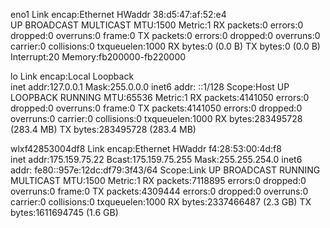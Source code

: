 eno1      Link encap:Ethernet  HWaddr 38:d5:47:af:52:e4  
          UP BROADCAST MULTICAST  MTU:1500  Metric:1
          RX packets:0 errors:0 dropped:0 overruns:0 frame:0
          TX packets:0 errors:0 dropped:0 overruns:0 carrier:0
          collisions:0 txqueuelen:1000 
          RX bytes:0 (0.0 B)  TX bytes:0 (0.0 B)
          Interrupt:20 Memory:fb200000-fb220000 

lo        Link encap:Local Loopback  
          inet addr:127.0.0.1  Mask:255.0.0.0
          inet6 addr: ::1/128 Scope:Host
          UP LOOPBACK RUNNING  MTU:65536  Metric:1
          RX packets:4141050 errors:0 dropped:0 overruns:0 frame:0
          TX packets:4141050 errors:0 dropped:0 overruns:0 carrier:0
          collisions:0 txqueuelen:1000 
          RX bytes:283495728 (283.4 MB)  TX bytes:283495728 (283.4 MB)

wlxf42853004df8 Link encap:Ethernet  HWaddr f4:28:53:00:4d:f8  
          inet addr:175.159.75.22  Bcast:175.159.75.255  Mask:255.255.254.0
          inet6 addr: fe80::957e:12dc:df79:3f43/64 Scope:Link
          UP BROADCAST RUNNING MULTICAST  MTU:1500  Metric:1
          RX packets:7118895 errors:0 dropped:0 overruns:0 frame:0
          TX packets:4309444 errors:0 dropped:0 overruns:0 carrier:0
          collisions:0 txqueuelen:1000 
          RX bytes:2337466487 (2.3 GB)  TX bytes:1611694745 (1.6 GB)

